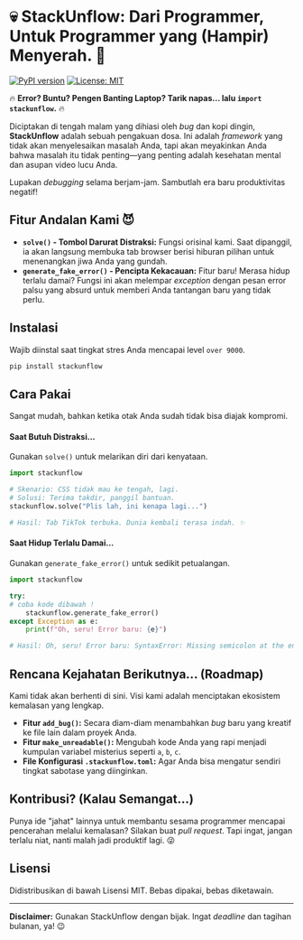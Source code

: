 # 💀 StackUnflow: Dari Programmer, Untuk Programmer yang (Hampir) Menyerah. 🤳

[![PyPI version](https://img.shields.io/pypi/v/stackunflow.svg)](https://pypi.org/project/stackunflow/)
[![License: MIT](https://img.shields.io/badge/License-MIT-yellow.svg)](https://opensource.org/licenses/MIT)

🔥 **Error? Buntu? Pengen Banting Laptop? Tarik napas... lalu `import stackunflow`.** 🔥

Diciptakan di tengah malam yang dihiasi oleh *bug* dan kopi dingin, **StackUnflow** adalah sebuah pengakuan dosa. Ini adalah *framework* yang tidak akan menyelesaikan masalah Anda, tapi akan meyakinkan Anda bahwa masalah itu tidak penting—yang penting adalah kesehatan mental dan asupan video lucu Anda.

Lupakan *debugging* selama berjam-jam. Sambutlah era baru produktivitas negatif!

## Fitur Andalan Kami 😈

* **`solve()` - Tombol Darurat Distraksi:** Fungsi orisinal kami. Saat dipanggil, ia akan langsung membuka tab browser berisi hiburan pilihan untuk menenangkan jiwa Anda yang gundah.
* **`generate_fake_error()` - Pencipta Kekacauan:** Fitur baru! Merasa hidup terlalu damai? Fungsi ini akan melempar *exception* dengan pesan error palsu yang absurd untuk memberi Anda tantangan baru yang tidak perlu.

## Instalasi

Wajib diinstal saat tingkat stres Anda mencapai level `over 9000`.

```bash
pip install stackunflow
```

## Cara Pakai

Sangat mudah, bahkan ketika otak Anda sudah tidak bisa diajak kompromi.

#### **Saat Butuh Distraksi...**

Gunakan `solve()` untuk melarikan diri dari kenyataan.

```python
import stackunflow

# Skenario: CSS tidak mau ke tengah, lagi.
# Solusi: Terima takdir, panggil bantuan.
stackunflow.solve("Plis lah, ini kenapa lagi...")

# Hasil: Tab TikTok terbuka. Dunia kembali terasa indah. ✨
```

#### **Saat Hidup Terlalu Damai...**

Gunakan `generate_fake_error()` untuk sedikit petualangan.

```python
import stackunflow

try:
# coba kode dibawah !
    stackunflow.generate_fake_error()
except Exception as e:
    print(f"Oh, seru! Error baru: {e}")

# Hasil: Oh, seru! Error baru: SyntaxError: Missing semicolon at the end of the universe. 💥
```

## Rencana Kejahatan Berikutnya... (Roadmap)

Kami tidak akan berhenti di sini. Visi kami adalah menciptakan ekosistem kemalasan yang lengkap.

* **Fitur `add_bug()`:** Secara diam-diam menambahkan *bug* baru yang kreatif ke file lain dalam proyek Anda.
* **Fitur `make_unreadable()`:** Mengubah kode Anda yang rapi menjadi kumpulan variabel misterius seperti `a`, `b`, `c`.
* **File Konfigurasi `.stackunflow.toml`:** Agar Anda bisa mengatur sendiri tingkat sabotase yang diinginkan.

## Kontribusi? (Kalau Semangat...)

Punya ide "jahat" lainnya untuk membantu sesama programmer mencapai pencerahan melalui kemalasan? Silakan buat *pull request*. Tapi ingat, jangan terlalu niat, nanti malah jadi produktif lagi. 😜

## Lisensi

Didistribusikan di bawah Lisensi MIT. Bebas dipakai, bebas diketawain.

---
**Disclaimer:** Gunakan StackUnflow dengan bijak. Ingat *deadline* dan tagihan bulanan, ya! 😉